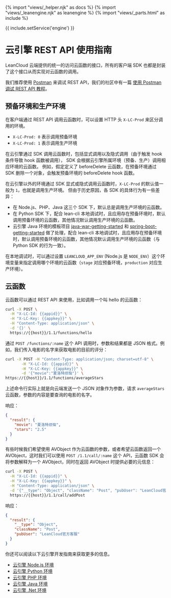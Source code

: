 
{% import "views/_helper.njk" as docs %}
{% import "views/_leanengine.njk" as leanengine %}
{% import "views/_parts.html" as include %}

{{ include.setService('engine') }}

# 云引擎 REST API 使用指南

LeanCloud 云端提供的统一的访问云函数的接口，所有的客户端 SDK 也都是封装了这个接口从而实现对云函数的调用。

我们推荐使用 [Postman](http://www.getpostman.com/) 来调试 REST API，我们的社区中有一篇 [使用 Postman 调试 REST API 教程](https://forum.leancloud.cn/t/postman-rest-api/8638)。

## 预备环境和生产环境

在客户端通过 REST API 调用云函数时，可以设置 HTTP 头 `X-LC-Prod` 来区分调用的环境。

* `X-LC-Prod: 0` 表示调用预备环境
* `X-LC-Prod: 1` 表示调用生产环境

在云引擎通过 SDK 调用云函数时，包括显式调用以及隐式调用（由于触发 hook 条件导致 hook 函数被调用），
SDK 会根据云引擎所属环境（预备、生产）调用相应环境的云函数。
例如，假定定义了 beforeDelete 云函数，在预备环境通过 SDK 删除一个对象，会触发预备环境的 beforeDelete hook 函数。

在云引擎以外的环境通过 SDK 显式或隐式调用云函数时，`X-LC-Prod` 的默认值一般为 `1`，也就是调用生产环境。
但由于历史原因，各 SDK 的具体行为有一些差异：

- 在 Node.js、PHP、Java 这三个 SDK 下，默认总是调用生产环境的云函数。
- 在 Python SDK 下，配合 lean-cli 本地调试时，且应用存在预备环境时，默认调用预备环境的云函数，其他情况默认调用生产环境的云函数。
- 云引擎 Java 环境的模板项目 [java-war-getting-started] 和 [spring-boot-getting-started] 做了处理，配合 lean-cli 本地调试时，且应用存在预备环境时，默认调用预备环境的云函数，其他情况默认调用生产环境的云函数（与 Python SDK 的行为一致）。

[java-war-getting-started]: https://github.com/leancloud/java-war-getting-started/
[spring-boot-getting-started]: https://github.com/leancloud/spring-boot-getting-started/

在本地调试时，可以通过设置 `LEANCLOUD_APP_ENV` (Node.js 是 `NODE_ENV`）这个环境变量来指定调用哪个环境的云函数（`stage` 对应预备环境，`production` 对应生产环境）。

## 云函数

云函数可以通过 REST API 来使用，比如调用一个叫 hello 的云函数：

```sh
curl -X POST \
  -H "X-LC-Id: {{appid}}" \
  -H "X-LC-Key: {{appkey}}" \
  -H "Content-Type: application/json" \
  -d '{}' \
  https://{{host}}/1.1/functions/hello
```

通过 `POST /functions/:name` 这个 API 调用时，参数和结果都是 JSON 格式。例如，我们传入电影的名字来获取电影的目前的评分：

```sh
curl -X POST -H "Content-Type: application/json; charset=utf-8" \
       -H "X-LC-Id: {{appid}}" \
       -H "X-LC-Key: {{appkey}}" \
       -d '{"movie":"夏洛特烦恼"}' \
https://{{host}}/1.1/functions/averageStars
```

上述命令行实际上就是向云端发送一个 JSON 对象作为参数，请求 `averageStars` 云函数，参数的内容是要查询的电影的名字。

响应：

```json
{
  "result": {
    "movie": "夏洛特烦恼",
    "stars": "2.5"
  }
}
```

有些时候我们希望使用 AVObject 作为云函数的参数，或者希望云函数返回一个 AVObject，这时我们可以使用 `POST /1.1/call/:name` 这个 API，云函数 SDK 会将参数解释为一个 AVObject，同时在返回 AVObject 时提供必要的元信息：

```sh
curl -X POST \
  -H "X-LC-Id: {{appid}}" \
  -H "X-LC-Key: {{appkey}}" \
  -H "Content-Type: application/json" \
  -d '{"__type": "Object", "className": "Post", "pubUser": "LeanCloud官方客服"}' \
  https://{{host}}/1.1/call/addPost
```

响应：

```json
{
  "result": {
    "__type": "Object",
    "className": "Post",
    "pubUser": "LeanCloud官方客服"
  }
}
```

你还可以阅读以下云引擎开发指南来获取更多的信息。

* [云引擎 Node.js 环境](leanengine_cloudfunction_guide-node.html)
* [云引擎 Python 环境](leanengine_cloudfunction_guide-python.html)
* [云引擎 PHP 环境](leanengine_cloudfunction_guide-php.html)
* [云引擎 Java 环境](leanengine_cloudfunction_guide-java.html)
* [云引擎 .Net 环境](leanengine_cloudfunction_guide-dotnet.html)
